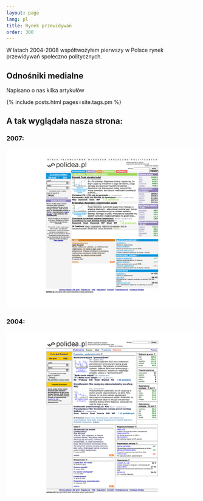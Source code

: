 ```yaml
---
layout: page
lang: pl
title: Rynek przewidywań
order: 300
---
```

W latach 2004-2008 współtwożyłem pierwszy w Polsce rynek przewidywań społeczno politycznych.

## Odnośniki medialne
Napisano o nas kilka artykułów

{% include posts.html pages=site.tags.pm %}

## A tak wyglądała nasza strona:
### 2007:

[![](/assets/images/pm_2007.png)](/assets/images/pm_2007.png)

### 2004:
[![](/assets/images/pm_2004.png)](/assets/images/pm_2004.png)